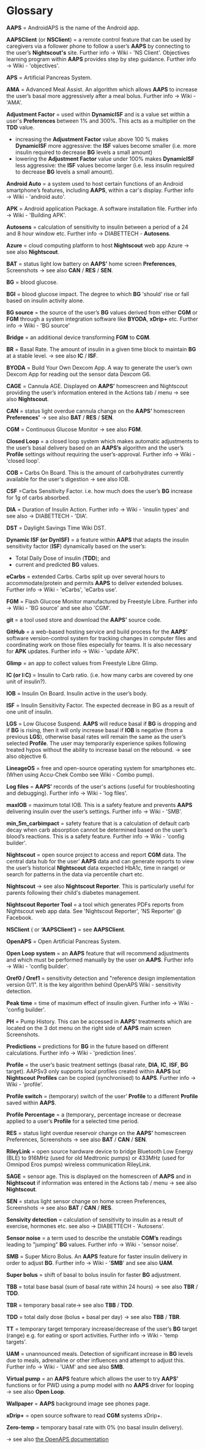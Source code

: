 # Glossary

 __AAPS__ =  AndroidAPS is the name of the Android app.

__AAPSClient__ (or __NSClient__) = a remote control feature that can be used by caregivers via a follower phone to follow a user’s __AAPS__ by connecting to the user’s __Nightscout's__ site. Further info → Wiki - 'NS Client'. Objectives learning program within __AAPS__ provides step by step guidance. Further info → Wiki - 'objectives'.

__APS__ = Artificial Pancreas System.

__AMA__ = Advanced Meal Assist.
An algorithm which allows __AAPS__ to increase the user’s basal more aggressively after a meal bolus. Further info → Wiki - 'AMA'.

__Adjustment Factor__ = used within **DynamicISF** and is a value set within a user's **Preferences** between 1% and 300%. This acts as a multiplier on the **TDD** value.
- increasing the **Adjustment Factor** value above 100 % makes **DynamicISF** more aggressive: the **ISF** values become smaller (i.e. more insulin required to decrease **BG** levels a small amount)
- lowering the **Adjustment Factor** value under 100% makes **DynamicISF** less aggressive: the **ISF** values become larger (i.e. less insulin required to decrease **BG** levels a small amount).

__Android Auto__ = a system used to host certain functions of an Android smartphone’s features, including __AAPS__, within a car's display. Further info → Wiki - 'android auto'.

__APK__ = Android application Package. 
A software installation file.  Further info → Wiki - 'Building APK'.

__Autosens__ = calculation of sensitivity to insulin between a period of a 24 and 8 hour window etc. Further info → DIABETTECH - __Autosens__.

__Azure__ = cloud computing platform to host __Nightscout__ web app Azure → see also __Nightscout__.

__BAT__ = status light low battery on __AAPS’__ home screen __Preferences__, Screenshots → see also __CAN__ / __RES__ / __SEN__.

__BG__ =  blood glucose.

__BGI__ = blood glucose impact.
The degree to which __BG__ 'should' rise or fall based on insulin activity alone.

__BG source__ = the source of the user’s __BG__ values derived from either __CGM__ or __FGM__ through a system integration software like __BYODA__, __xDrip+__ etc. Further info → Wiki - 'BG source'

__Bridge__ = an additional device transforming __FGM__ to __CGM__.  

__BR__ =  Basal Rate. 
The amount of insulin in a given time block to maintain __BG__ at a stable level. → see also __IC__ / __ISF__.

__BYODA__ = Build Your Own Dexcom App. 
A way to generate the user’s own Dexcom App for reading out the sensor data Dexcom G6.

__CAGE__ = Cannula AGE.
Displayed on __AAPS’__ homescreen and Nightscout providing the user’s information entered in the Actions tab / menu → see also __Nightscout__.

__CAN__ = status light overdue cannula change on the __AAPS’__ homescreen __Preferences'__ → see also __BAT__ / __RES__ / __SEN__.

__CGM__ = Continuous Glucose Monitor → see also __FGM__.

__Closed Loop__ = a closed loop system which makes automatic adjustments to the user’s basal delivery based on an __AAPS’s__ algorithm and the user’s __Profile__ settings without requiring the user’s-approval. Further info → Wiki - 'closed loop'.

__COB__ = Carbs On Board. 
This is the amount of carbohydrates currently available for the user's digestion → see also IOB.

__CSF__ =Carbs Sensitivity Factor.
i.e. how much does the user’s __BG__ increase for 1g of carbs absorbed.

__DIA__ = Duration of Insulin Action.  Further info →  Wiki - 'insulin types' and see also →  DIABETTECH - 'DIA'.

__DST__ = Daylight Savings Time Wiki DST.

__Dynamic ISF (or DynISF)__ =  a feature within **AAPS** that adapts the insulin sensitivity factor (**ISF**) dynamically based on the user’s:
- Total Daily Dose of insulin (**TDD**); and
- current and predicted **BG** values.


__eCarbs__ = extended Carbs.
Carbs split up over several hours to accommodate/protein and permits __AAPS__ to deliver extended boluses.  Further info →  Wiki - 'eCarbs', 'eCarbs use'.

__FGM__ = Flash Glucose Monitor manufactured by Freestyle Libre.
 Further info →  Wiki - 'BG source' and see also 'CGM'.

__git__ = a tool used store and download the __AAPS’__ source code.  

__GitHub__ = a web-based hosting service and build process for the __AAPS’__ software version-control system for tracking changes in computer files and coordinating work on those files especially for teams. 
It is also necessary for __APK__ updates.  Further info →  Wiki - 'update APK'.

__Glimp__ = an app to collect values from Freestyle Libre Glimp.

__IC (or I:C)__ = Insulin to Carb ratio. 
(i.e. how many carbs are covered by one unit of insulin?).

__IOB__ = Insulin On Board.
Insulin active in the user’s body.

__ISF__ = Insulin Sensitivity Factor.
The expected decrease in BG as a result of one unit of insulin.

__LGS__ = Low Glucose Suspend. 
__AAPS__ will reduce basal if __BG__ is dropping and if __BG__ is rising, then it will only increase basal if  __IOB__ is negative (from a previous __LGS__), otherwise basal rates will remain the same as the user’s selected __Profile__. The user may temporarily experience spikes following treated hypos without the ability to increase basal on the rebound. → see also objective 6.

__LineageOS__ = free and open-source operating system for smartphones etc. 
(When using Accu-Chek Combo see Wiki - Combo pump).

__Log files__ = __AAPS’__ records of the user's actions (useful for troubleshooting and debugging). Further info →  Wiki - 'log files'.

__maxIOB__ = maximum total IOB.
This is a safety feature and prevents __AAPS__ delivering insulin over the user’s settings.  Further info →  Wiki - 'SMB'.

__min_5m_carbimpact__ = safety feature that is a calculation of default carb decay when carb absorption cannot be determined based on the user’s blood’s reactions. 
This is a safety feature.  Further info →  Wiki - 'config builder'.

__Nightscout__ = open source project to access and report __CGM__ data. 
The central data hub for the user’ __AAPS__ data and can generate reports to view the user’s historical __NIghtscout__ data expected HbA1c, time in range) or search for patterns in the data via percentile chart etc. 

__Nightscout__ → see also __Nightscout Reporter__. This is particularly useful for parents following their child's diabetes management.

__Nightscout Reporter Tool__ = a tool which generates PDFs reports from Nightscout web app data. See 'Nightscout Reporter', 'NS Reporter' @ Facebook.

__NSClient__ ( or __‘AAPSClient’)__ = see __AAPSClient__.

__OpenAPS__ = Open Artificial Pancreas System.

__Open Loop system__ = an __AAPS__ feature that will recommend adjustments and which must be performed manually by the user on __AAPS__.  Further info →  Wiki - 'config builder'.

__Oref0 / Oref1__ = sensitivity detection and "reference design implementation version 0/1". It is the key algorithm behind OpenAPS Wiki - sensitivity detection.

__Peak time__ = time of maximum effect of insulin given. Further info → Wiki - 'config builder'.

__PH__ = Pump History. 
This can be accessed in __AAPS’__ treatments which are located on the 3 dot menu on the right side of __AAPS__ main screen Screenshots.

__Predictions__ = predictions for __BG__ in the future based on different calculations. Further info → Wiki - 'prediction lines'.

__Profile__ = the user’s basic treatment settings (basal rate, __DIA__, __IC__, __ISF__, __BG__ target).
AAPSv3 only supports local profiles created within __AAPS__ but __Nightscout__ __Profiles__ can be copied (synchronised) to __AAPS__. Further info → Wiki - 'profile'.

__Profile switch__ = (temporary) switch  of the user’ __Profile__ to a different __Profile__ saved within __AAPS__.

__Profile Percentage__ = a (temporary_ percentage increase or decrease applied to a user’s __Profile__ for a selected time period.

__RES__ = status light overdue reservoir change on the __AAPS’__ homescreen Preferences, Screenshots → see also __BAT__ / __CAN__ / __SEN__.

__RileyLink__ = open source hardware device to bridge Bluetooth Low Energy (BLE) to 916MHz (used for old Medtronic pumps) or 433MHz (used for Omnipod Eros pumps) wireless communication RileyLink.

__SAGE__ = sensor age. 
This is displayed on the homescreen of __AAPS__ and in __Nightscout__ if information was entered in the Actions tab / menu → see also __Nightscout__.

__SEN__ = status light sensor change on home screen Preferences, Screenshots → see also __BAT__ / __CAN__ / __RES__.

__Sensivity detection__ = calculation of sensitivity to insulin as a result of exercise, hormones etc.  see also → DIABETTECH - 'Autosens'.

__Sensor noise__ = a term used to describe the unstable __CGM’s__ readings leading to "jumping" __BG__ values.  Further info → Wiki - 'sensor noise'.

__SMB__ = Super Micro Bolus.
An __AAPS__ feature for faster insulin delivery in order to adjust __BG__.  Further info → Wiki - '__SMB__' and  see also __UAM__.

__Super bolus__ = shift of basal to bolus insulin for faster __BG__ adjustment.

__TBB__ = total base basal (sum of basal rate within 24 hours) → see also __TBR__ / __TDD__.

__TBR__ = temporary basal rate→ see also __TBB__ / __TDD__.

__TDD__ = total daily dose (bolus + basal per day) → see also __TBB__ / __TBR__.

__TT__ = temporary target temporary increase/decrease of the user’s __BG__ target (range) e.g. for eating or sport activities.  Further info → Wiki - 'temp targets'.

__UAM__ = unannounced meals. 
Detection of significant increase in __BG__ levels due to meals, adrenaline or other influences and attempt to adjust this.  Further info → Wiki - 'UAM' and see also __SMB__.

__Virtual pump__ = an __AAPS__ feature which allows the user to try __AAPS’__ functions or for PWD using a pump model with no __AAPS__ driver for looping → see also __Open Loop__.

__Wallpaper__ = __AAPS__ background image see phones page.

__xDrip+__ = open source software to read __CGM__ systems xDrip+.

__Zero-temp__ = temporary basal rate with 0% (no basal insulin delivery).

→ see also [the OpenAPS documentation](https://openaps.readthedocs.io/en/latest/docs/Resources/glossary.html)

